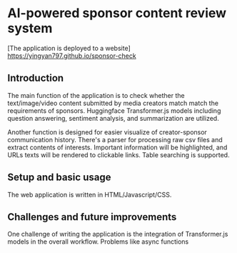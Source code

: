 # AI-powered sponsor content review system

[The application is deployed to a website] https://yingyan797.github.io/sponsor-check

## Introduction

The main function of the application is to check whether the text/image/video content submitted by media creators match match the requirements of sponsors. Huggingface Transformer.js models including question answering, sentiment analysis, and summarization are utilized. 

Another function is designed for easier visualize of creator-sponsor communication history. There's a parser for processing raw csv files and extract contents of interests. Important information will be highlighted, and URLs texts will be rendered to clickable links. Table searching is supported.

## Setup and basic usage
The web application is written in HTML/Javascript/CSS.

## Challenges and future improvements
One challenge of writing the application is the integration of Transformer.js models in the overall workflow. Problems like async functions